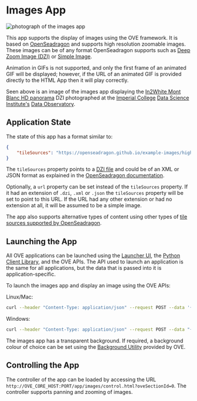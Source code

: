 # Images App

![photograph of the images app](https://media.githubusercontent.com/media/ove/ove-docs/master/resources/358A4318.JPG "photograph of the images app")

This app supports the display of images using the OVE framework. It is based on [OpenSeadragon](https://openseadragon.github.io/) and supports high resolution zoomable images. These images can be of any format OpenSeadragon supports such as [Deep Zoom Image (DZI)](https://openseadragon.github.io/examples/tilesource-dzi/) or [Simple Image](https://openseadragon.github.io/examples/tilesource-image/).

Animation in GIFs is not supported, and only the first frame of an animated GIF will be displayed; however, if the URL of an animated GIF is provided directly to the HTML App then it will play correctly.

Seen above is an image of the images app displaying the [In2White Mont Blanc HD panorama](http://www.in2white.com/about/) DZI photographed at the [Imperial College](http://www.imperial.ac.uk) [Data Science Institute's](http://www.imperial.ac.uk/data-science/) [Data Observatory](http://www.imperial.ac.uk/data-science/data-observatory/).

## Application State

The state of this app has a format similar to:

```json
{
    "tileSources": "https://openseadragon.github.io/example-images/highsmith/highsmith.dzi"
}
```

The `tileSources` property points to a [DZI file](https://docs.microsoft.com/en-us/previous-versions/windows/silverlight/dotnet-windows-silverlight/cc645077(v=vs.95)) and could be of an XML or JSON format as explained in the [OpenSeadragon documentation](https://openseadragon.github.io/examples/tilesource-dzi/).

Optionally, a `url` property can be set instead of the `tileSources` property. If it had an extension of `.dzi`, `.xml` or `.json` the `tileSources` property will be set to point to this URL. If the URL had any other extension or had no extension at all, it will be assumed to be a simple image.

The app also supports alternative types of content using other types of [tile sources supported by OpenSeadragon](https://openseadragon.github.io/#examples-and-features).

## Launching the App

All OVE applications can be launched using the [Launcher UI](https://ove.readthedocs.io/en/stable/ove-ui/packages/ove-ui-launcher/README.html), the [Python Client Library](https://ove.readthedocs.io/en/stable/ove-sdks/python/README.html), and the OVE APIs. The API used to launch an application is the same for all applications, but the data that is passed into it is application-specific.

To launch the images app and display an image using the OVE APIs:

Linux/Mac:

```sh
curl --header "Content-Type: application/json" --request POST --data '{"app": {"url": "http://OVE_CORE_HOST:PORT/app/images","states": {"load": {"tileSources": "https://openseadragon.github.io/example-images/highsmith/highsmith.dzi"}}}, "space": "OVE_SPACE", "h": 500, "w": 500, "y": 0, "x": 0}' http://OVE_CORE_HOST:PORT/section
```

Windows:

```sh
curl --header "Content-Type: application/json" --request POST --data "{\"app\": {\"url\": \"http://OVE_CORE_HOST:PORT/app/images\", \"states\": {\"load\": {\"tileSources\": \"https://openseadragon.github.io/example-images/highsmith/highsmith.dzi\"}}}, \"space\": \"OVE_SPACE\", \"h\": 500, \"w\": 500, \"y\": 0, \"x\": 0}" http://OVE_CORE_HOST:PORT/section
```

The images app has a transparent background. If required, a background colour of choice can be set using the [Background Utility](../ove-app-html/docs/UTIL_BACKGROUND.md) provided by OVE.

## Controlling the App

The controller of the app can be loaded by accessing the URL `http://OVE_CORE_HOST:PORT/app/images/control.html?oveSectionId=0`. The controller supports panning and zooming of images.
